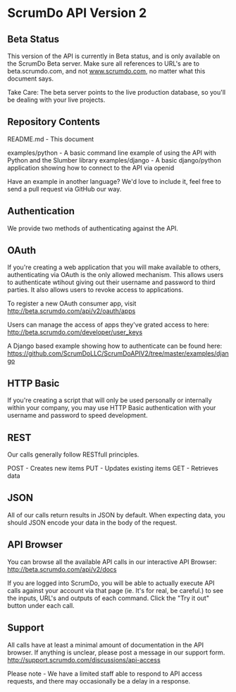 ScrumDo API Version 2
=====================

Beta Status
-----------

This version of the API is currently in Beta status, and is only available on the ScrumDo Beta server.  Make sure all references to URL's are to beta.scrumdo.com, and not www.scrumdo.com, no matter what this document says.  

Take Care: The beta server points to the live production database, so you'll be dealing with your live projects.


Repository Contents
-------------------

README.md - This document

examples/python - A basic command line example of using the API with Python and the Slumber library
examples/django - A basic django/python application showing how to connect to the API via openid

Have an example in another language?  We'd love to include it, feel free to send a pull request via GitHub our way.


Authentication
--------------

We provide two methods of authenticating against the API.


## OAuth

If you're creating a web application that you will make available to others, authenticating via OAuth is the only allowed mechanism.  This allows users to authenticate wtihout giving out their username and password to third parties.  It also allows users to revoke access to applications.

To register a new OAuth consumer app, visit http://beta.scrumdo.com/api/v2/oauth/apps

Users can manage the access of apps they've grated access to here: http://beta.scrumdo.com/developer/user_keys

A Django based example showing how to authenticate can be found here:
https://github.com/ScrumDoLLC/ScrumDoAPIV2/tree/master/examples/django


## HTTP Basic
If you're creating a script that will only be used personally or internally within your company, you may use HTTP Basic authentication with your username and password to speed development.


REST
----

Our calls generally follow RESTfull principles.

POST - Creates new items
PUT - Updates existing items
GET - Retrieves data

JSON
----

All of our calls return results in JSON by default.  When expecting data, you should JSON encode your data in the body of the request.


API Browser
-----------

You can browse all the available API calls in our interactive API Browser: http://beta.scrumdo.com/api/v2/docs

If you are logged into ScrumDo, you will be able to actually execute API calls against your account via that page (ie. It's for real, be careful.) to see the inputs, URL's and outputs of each command.  Click the "Try it out" button under each call.


Support
-------

All calls have at least a minimal amount of documentation in the API browser.  If anything is unclear, please post a message in our support form.
http://support.scrumdo.com/discussions/api-access

Please note - We have a limited staff able to respond to API access requests, and there may occasionally be a delay in a response.

